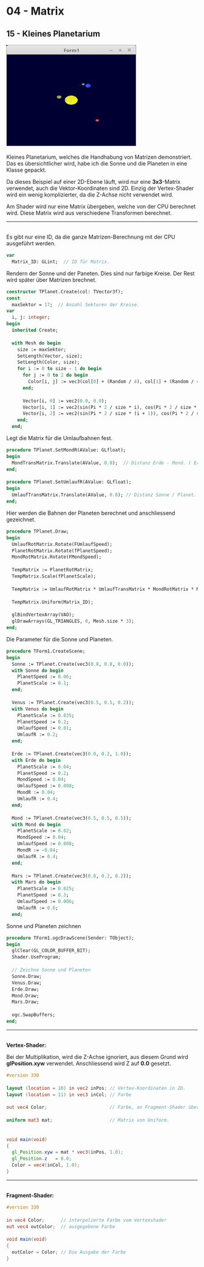 # 04 - Matrix
## 15 - Kleines Planetarium

<img src="image.png" alt="Selfhtml"><br><br>
Kleines Planetarium, welches die Handhabung von Matrizen demonstriert.
Das es übersichtlicher wird, habe ich die Sonne und die Planeten in eine Klasse gepackt.

Da dieses Beispiel auf einer 2D-Ebene läuft, wird nur eine <b>3x3</b>-Matrix verwendet, auch die Vektor-Koordinaten sind 2D.
Einzig der Vertex-Shader wird ein wenig komplizierter, da die Z-Achse nicht verwendet wird.

Am Shader wird nur eine Matrix übergeben, welche von der CPU berechnet wird.
Diese Matrix wird aus verschiedene Transformen berechnet.
<hr><br>
Es gibt nur eine ID, da die ganze Matrizen-Berechnung mit der CPU ausgeführt werden.

```pascal
var
  Matrix_ID: GLint;  // ID für Matrix.
```

Rendern der Sonne und der Paneten.
Dies sind nur farbige Kreise. Der Rest wird später über Matrizen brechnet.

```pascal
constructor TPlanet.Create(col: TVector3f);
const
  maxSektor = 17;  // Anzahl Sektoren der Kreise.
var
  i, j: integer;
begin
  inherited Create;

  with Mesh do begin
    size := maxSektor;
    SetLength(Vector, size);
    SetLength(Color, size);
    for i := 0 to size - 1 do begin
      for j := 0 to 2 do begin
        Color[i, j] := vec3(col[0] + (Random / 4), col[1] + (Random / 4), col[2] + (Random / 4));
      end;

      Vector[i, 0] := vec2(0.0, 0.0);
      Vector[i, 1] := vec2(sin(Pi * 2 / size * i), cos(Pi * 2 / size * i));
      Vector[i, 2] := vec2(sin(Pi * 2 / size * (i + 1)), cos(Pi * 2 / size * (i + 1)));
    end;
  end;
```

Legt die Matrix für die Umlaufbahnen fest.

```pascal
procedure TPlanet.SetMondR(AValue: GLfloat);
begin
  MondTransMatrix.Translate(AValue, 0.0);  // Distanz Erde - Mond. ( Erde Mond ist ein Doppelplanet )
end;

procedure TPlanet.SetUmlaufR(AValue: GLfloat);
begin
  UmlaufTransMatrix.Translate(AValue, 0.0); // Distanz Sonne / Planet.
end;
```

Hier werden die Bahnen der Planeten berechnet und anschliessend gezeichnet.

```pascal
procedure TPlanet.Draw;
begin
  UmlaufRotMatrix.Rotate(FUmlaufSpeed);
  PlanetRotMatrix.Rotate(fPlanetSpeed);
  MondRotMatrix.Rotate(FMondSpeed);

  TempMatrix := PlanetRotMatrix;
  TempMatrix.Scale(fPlanetScale);

  TempMatrix := UmlaufRotMatrix * UmlaufTransMatrix * MondRotMatrix * MondTransMatrix * TempMatrix;

  TempMatrix.Uniform(Matrix_ID);

  glBindVertexArray(VAO);
  glDrawArrays(GL_TRIANGLES, 0, Mesh.size * 3);
end;
```

Die Parameter für die Sonne und Planeten.

```pascal
procedure TForm1.CreateScene;
begin
  Sonne := TPlanet.Create(vec3(0.8, 0.8, 0.0));
  with Sonne do begin
    PlanetSpeed := 0.06;
    PlanetScale := 0.1;
  end;

  Venus := TPlanet.Create(vec3(0.5, 0.5, 0.2));
  with Venus do begin
    PlanetScale := 0.035;
    PlanetSpeed := 0.2;
    UmlaufSpeed := 0.01;
    UmlaufR := 0.2;
  end;

  Erde := TPlanet.Create(vec3(0.0, 0.2, 1.0));
  with Erde do begin
    PlanetScale := 0.04;
    PlanetSpeed := 0.2;
    MondSpeed := 0.04;
    UmlaufSpeed := 0.008;
    MondR := 0.04;
    UmlaufR := 0.4;
  end;

  Mond := TPlanet.Create(vec3(0.5, 0.5, 0.5));
  with Mond do begin
    PlanetScale := 0.02;
    MondSpeed := 0.04;
    UmlaufSpeed := 0.008;
    MondR := -0.04;
    UmlaufR := 0.4;
  end;

  Mars := TPlanet.Create(vec3(0.8, 0.2, 0.2));
  with Mars do begin
    PlanetScale := 0.025;
    PlanetSpeed := 0.3;
    UmlaufSpeed := 0.006;
    UmlaufR := 0.6;
  end;
```

Sonne und Planeten zeichnen

```pascal
procedure TForm1.ogcDrawScene(Sender: TObject);
begin
  glClear(GL_COLOR_BUFFER_BIT);
  Shader.UseProgram;

  // Zeichne Sonne und Planeten
  Sonne.Draw;
  Venus.Draw;
  Erde.Draw;
  Mond.Draw;
  Mars.Draw;

  ogc.SwapBuffers;
end;
```

<hr><br>
<b>Vertex-Shader:</b>

Bei der Multiplikation, wird die Z-Achse ignoriert, aus diesem Grund wird <b>glPosition.xyw</b> verwendet.
Anschliessend wird Z auf <b>0.0</b> gesetzt.

```glsl
#version 330

layout (location = 10) in vec2 inPos; // Vertex-Koordinaten in 2D.
layout (location = 11) in vec3 inCol; // Farbe

out vec4 Color;                       // Farbe, an Fragment-Shader übergeben.

uniform mat3 mat;                     // Matrix von Uniform.


void main(void)
{
  gl_Position.xyw = mat * vec3(inPos, 1.0);
  gl_Position.z   = 0.0;
  Color = vec4(inCol, 1.0);
}

```

<hr><br>
<b>Fragment-Shader:</b>

```glsl
#version 330

in vec4 Color;      // interpolierte Farbe vom Vertexshader
out vec4 outColor;  // ausgegebene Farbe

void main(void)
{
  outColor = Color; // Die Ausgabe der Farbe
}

```


